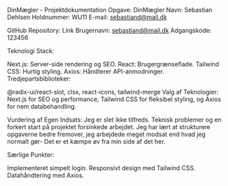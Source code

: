 DinMægler - Projektdokumentation
Opgave: DinMægler
Navn: Sebastian Dehlsen
Holdnummer: WU11
E-mail: sebastiand@mail.dk

GitHub Repository: Link
Brugernavn: sebastiand@mail.dk
Adgangskode: 123456

Teknologi Stack:

Next.js: Server-side rendering og SEO.
React: Brugergrænseflade.
Tailwind CSS: Hurtig styling.
Axios: Håndterer API-anmodninger.
Tredjepartsbiblioteker:

@radix-ui/react-slot, clsx, react-icons, tailwind-merge
Valg af Teknologier:
Next.js for SEO og performance, Tailwind CSS for fleksibel styling, og Axios for nem databehandling.

Vurdering af Egen Indsats:
Jeg er slet ikke tilfreds. Teknisk problemer og en forkert start på projektet forsinkede arbejdet. Jeg har lært at strukturere opgaverne bedre fremover, 
jeg arbejdede meget modsat end hvad jeg normalt gør- Det er et kæmpe øv fra min side af det her.

Særlige Punkter:

Implementeret simpelt login.
Responsivt design med Tailwind CSS.
Datahåndtering med Axios.